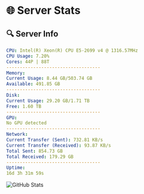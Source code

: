 # 🌐 Server Stats
## 🔍 Server Info
```yaml
CPU: Intel(R) Xeon(R) CPU E5-2699 v4 @ 1316.57MHz
CPU Usage: 7.20%
Cores: 44P | 88T
-----------------------------------
Memory:
Current Usage: 8.44 GB/503.74 GB
Available: 491.85 GB
-----------------------------------
Disk:
Current Usage: 29.20 GB/1.71 TB
Free: 1.60 TB
-----------------------------------
GPU:
No GPU detected
-----------------------------------
Network:
Current Transfer (Sent): 732.81 KB/s
Current Transfer (Received): 93.87 KB/s
Total Sent: 854.73 GB
Total Received: 179.29 GB
-----------------------------------
Uptime:
16d 3h 31m 59s
```
![GitHub Stats](https://img.shields.io/badge/Updated-2025-05-05_20:40:47-blue)
